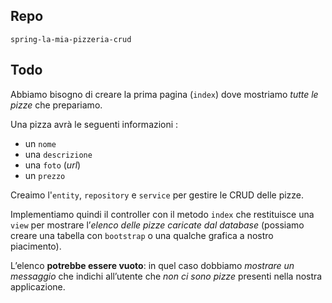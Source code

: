 ## Repo
`spring-la-mia-pizzeria-crud`

## Todo
Abbiamo bisogno di creare la prima pagina (`index`) dove mostriamo *tutte le pizze* che prepariamo.

Una pizza avrà le seguenti informazioni :
- un `nome`
- una `descrizione`
- una `foto` (*url*)
- un `prezzo`

Creaimo l'`entity`, `repository` e `service` per gestire le CRUD delle pizze.

Implementiamo  quindi il controller con il metodo `index` che restituisce una `view` per mostrare l’*elenco delle pizze caricate dal database* (possiamo creare una tabella con `bootstrap` o una qualche grafica a nostro piacimento).

L’elenco **potrebbe essere vuoto**: in quel caso dobbiamo *mostrare un messaggio* che indichi all’utente che *non ci sono pizze* presenti nella nostra applicazione.
